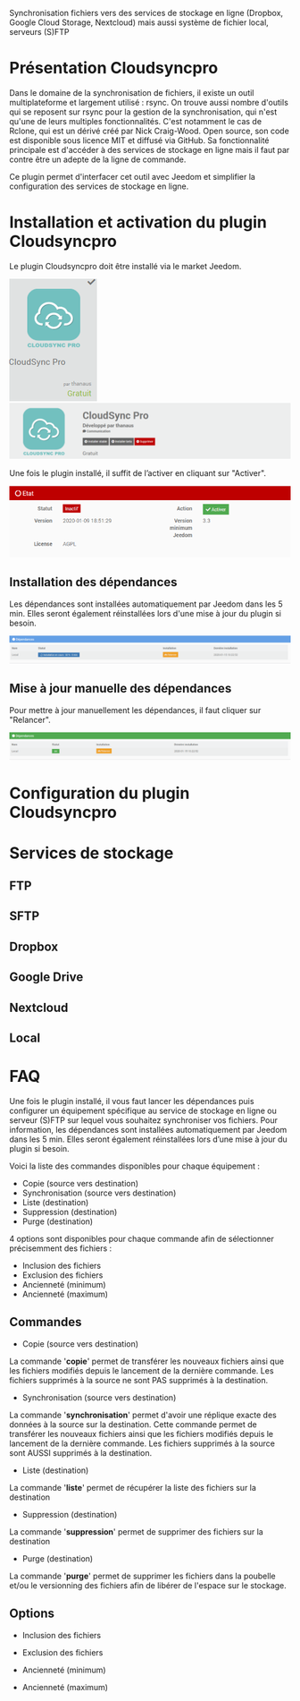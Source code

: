 Synchronisation fichiers vers des services de stockage en ligne (Dropbox, Google Cloud Storage, Nextcloud) mais aussi système de fichier local, serveurs (S)FTP

Présentation Cloudsyncpro
=========================
Dans le domaine de la synchronisation de fichiers, il existe un outil multiplateforme et largement utilisé : rsync.
On trouve aussi nombre d'outils qui se reposent sur rsync pour la gestion de la synchronisation, qui n'est qu'une de leurs multiples fonctionnalités.
C'est notamment le cas de Rclone, qui est un dérivé créé par Nick Craig-Wood. Open source, son code est disponible sous licence MIT et diffusé via GitHub. Sa fonctionnalité principale est d'accéder à des services de stockage en ligne mais il faut par contre être un adepte de la ligne de commande.

Ce plugin permet d'interfacer cet outil avec Jeedom et simplifier la configuration des services de stockage en ligne.

Installation et activation du plugin Cloudsyncpro
=================================================

Le plugin Cloudsyncpro doit être installé via le market Jeedom.

![cloudsyncpro](../images/c79bc8a975d6c3d2d6b358fecf424364.png) ![cloudsyncpro](../images/0756e6d2ebb078ad6d6218eb7f877ab8.png)

Une fois le plugin installé, il suffit de l’activer en cliquant sur "Activer".

![cloudsyncpro](../images/e49685947a96b7b166fb675155eac787.png)

Installation des dépendances
----------------------------

Les dépendances sont installées automatiquement par Jeedom dans les 5 min. Elles seront également réinstallées lors d'une mise à jour du plugin si besoin.

![cloudsyncpro](../images/ab08acd6c64a40354c8d3ddc80421ab2.png)

Mise à jour manuelle des dépendances
------------------------------------

Pour mettre à jour manuellement les dépendances, il faut cliquer sur "Relancer".

![cloudsyncpro](../images/df83599d06ecebbea359557b5efb4dde.png)

Configuration du plugin Cloudsyncpro
====================================

Services de stockage
====================

FTP
---

SFTP
----

Dropbox
-------

Google Drive
------------

Nextcloud
---------

Local
-----

FAQ
===








Une fois le plugin installé, il vous faut lancer les dépendances puis configurer un équipement spécifique au service de stockage en ligne ou serveur (S)FTP sur lequel vous souhaitez synchroniser vos fichiers.
Pour information, les dépendances sont installées automatiquement par Jeedom dans les 5 min. Elles seront également réinstallées lors d’une mise à jour du plugin si besoin.

Voici la liste des commandes disponibles pour chaque équipement :

* Copie (source vers destination)
* Synchronisation (source vers destination)
* Liste (destination)
* Suppression (destination)
* Purge (destination)

4 options sont disponibles pour chaque commande afin de sélectionner précisemment des fichiers :

* Inclusion des fichiers
* Exclusion des fichiers
* Ancienneté (minimum)
* Ancienneté (maximum)

Commandes
---------

* Copie (source vers destination)

La commande '**copie**' permet de transférer les nouveaux fichiers ainsi que les fichiers modifiés depuis le lancement de la dernière commande. Les fichiers supprimés à la source ne sont PAS supprimés à la destination.

* Synchronisation (source vers destination)

La commande '**synchronisation**' permet d'avoir une réplique exacte des données à la source sur la destination. Cette commande permet de transférer les nouveaux fichiers ainsi que les fichiers modifiés depuis le lancement de la dernière commande.
Les fichiers supprimés à la source sont AUSSI supprimés à la destination.

* Liste (destination)

La commande '**liste**' permet de récupérer la liste des fichiers sur la destination

* Suppression (destination)

La commande '**suppression**' permet de supprimer des fichiers sur la destination

* Purge (destination)

La commande '**purge**' permet de supprimer les fichiers dans la poubelle et/ou le versionning des fichiers afin de libérer de l'espace sur le stockage.

Options
-------

* Inclusion des fichiers

* Exclusion des fichiers

* Ancienneté (minimum)

* Ancienneté (maximum)


